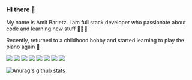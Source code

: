 ### Hi there 👋

My name is Amit Barletz. I am full stack developer who passionate about code and learning new stuff 🙇🏻‍♀️

Recently, returned to a childhood hobby and started learning to play the piano again 🎹

![](https://img.shields.io/badge/CODE-JavaScript-informational?style=flat&logo=javascript&logoColor=white&color=2bbc8a)
![](https://img.shields.io/badge/CODE-TypeScript-informational?style=flat&logo=typescript&logoColor=white&color=2bbc8a)
![](https://img.shields.io/badge/CODE-Node.js-informational?style=flat&logo=node-dot-js&logoColor=white&color=2bbc8a)
![](https://img.shields.io/badge/CODE-mongoDB-informational?style=flat&logo=<LOGO_NAME>&logoColor=white&color=2bbc8a)
![](https://img.shields.io/badge/CODE-Angular-informational?style=flat&logo=<LOGO_NAME>&logoColor=white&color=2bbc8a)
![](https://img.shields.io/badge/CODE-React-informational?style=flat&logo=<LOGO_NAME>&logoColor=white&color=2bbc8a)
![](https://img.shields.io/badge/CODE-Gatsby-informational?style=flat&logo=<LOGO_NAME>&logoColor=white&color=2bbc8a)
![](https://img.shields.io/badge/CODE-grapgql-informational?style=flat&logo=grapgql&logoColor=white&color=2bbc8a)




[![Anurag's github stats](https://github-readme-stats.vercel.app/api?username=abrl91)](https://github.com/anuraghazra/github-readme-stats)

